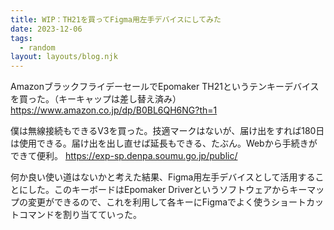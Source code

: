 ```yaml
---
title: WIP：TH21を買ってFigma用左手デバイスにしてみた
date: 2023-12-06
tags:
  - random
layout: layouts/blog.njk
---
```


AmazonブラックフライデーセールでEpomaker TH21というテンキーデバイスを買った。（キーキャップは差し替え済み）
https://www.amazon.co.jp/dp/B0BL6QH6NG?th=1

僕は無線接続もできるV3を買った。技適マークはないが、届け出をすれば180日は使用できる。届け出を出し直せば延長もできる、たぶん。Webから手続きができて便利。
https://exp-sp.denpa.soumu.go.jp/public/

何か良い使い道はないかと考えた結果、Figma用左手デバイスとして活用することにした。このキーボードはEpomaker Driverというソフトウェアからキーマップの変更ができるので、これを利用して各キーにFigmaでよく使うショートカットコマンドを割り当てていった。

